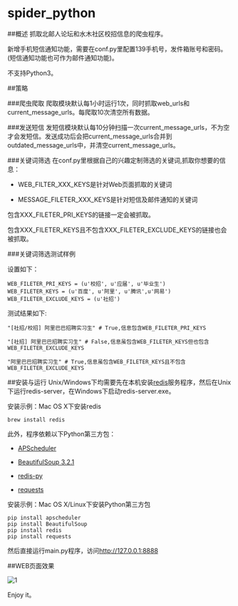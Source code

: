 spider_python
=============
##概述
抓取北邮人论坛和水木社区校招信息的爬虫程序。

新增手机短信通知功能，需要在conf.py里配置139手机号，发件箱账号和密码。(短信通知功能也可作为邮件通知功能)。

不支持Python3。

##策略

###爬虫爬取
爬取模块默认每1小时运行1次，同时抓取web_urls和current_message_urls。每爬取10次清空所有数据。

###发送短信
发短信模块默认每10分钟扫描一次current_message_urls，不为空才会发短信。发送成功后会把current_message_urls合并到outdated_message_urls中，并清空current_message_urls。

###关键词筛选
在conf.py里根据自己的兴趣定制筛选的关键词,抓取你想要的信息：

* WEB_FILTER_XXX_KEYS是针对Web页面抓取的关键词

* MESSAGE_FILETER_XXX_KEYS是针对短信及邮件通知的关键词


包含XXX_FILETER_PRI_KEYS的链接一定会被抓取。
  
包含XXX_FILETER_KEYS且不包含XXX_FILETER_EXCLUDE_KEYS的链接也会被抓取。

###关键词筛选测试样例

设置如下：
    
    WEB_FILETER_PRI_KEYS = (u'校招', u'应届', u'毕业生')
    WEB_FILETER_KEYS = (u'百度', u'阿里', u'腾讯',u'网易')
    WEB_FILETER_EXCLUDE_KEYS = (u'社招')

测试结果如下:
    
    "[社招/校招] 阿里巴巴招聘实习生" # True,信息包含WEB_FILETER_PRI_KEYS 

    "[社招] 阿里巴巴招聘实习生" # False,信息虽包含WEB_FILETER_KEYS但也包含WEB_FILETER_EXCLUDE_KEYS 

    "阿里巴巴招聘实习生" # True,信息虽包含WEB_FILETER_KEYS且不包含WEB_FILETER_EXCLUDE_KEYS 

##安装与运行
Unix/Windows下均需要先在本机安装[redis](http://redis.io)服务程序，然后在Unix下运行redis-server，在Windows下启动redis-server.exe。

安装示例：Mac OS X下安装redis

    brew install redis

此外，程序依赖以下Python第三方包：

* [APScheduler](http://pythonhosted.org/APScheduler)

* [BeautifulSoup 3.2.1](http://www.crummy.com/software/BeautifulSoup/bs3/documentation.zh.html)

* [redis-py](https://github.com/andymccurdy/redis-py)

* [requests](https://github.com/kennethreitz/requests)

安装示例：Mac OS X/Linux下安装Python第三方包
    
    pip install apscheduler
    pip install BeautifulSoup
    pip install redis
    pip install requests
    
然后直接运行main.py程序，访问<http://127.0.0.1:8888>
    
##WEB页面效果

![1](https://lh4.googleusercontent.com/-DdobnB7RIf8/UhTs2OdrPNI/AAAAAAAAAM4/df2OmS0bhV0/w958-h599-no/%25E5%25B1%258F%25E5%25B9%2595%25E5%25BF%25AB%25E7%2585%25A7+2013-08-22+%25E4%25B8%258A%25E5%258D%258812.36.50.png)

Enjoy it。

